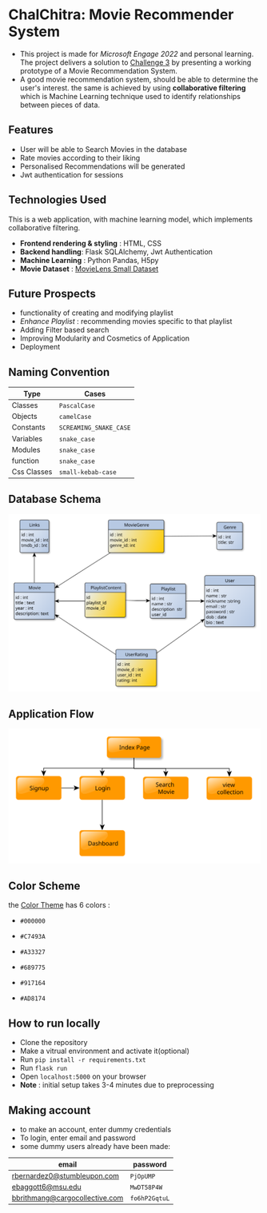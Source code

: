 # **ChalChitra: Movie Recommender System** 
- This project is made for *Microsoft Engage 2022* and personal learning. The project delivers a solution to [Challenge 3](https://acehacker.com/microsoft/engage2022/#challenges) by presenting a working prototype of a Movie Recommendation System.  
- A good movie recommendation system, should be able to determine the user's interest. the same is achieved by using **collaborative filtering** which is Machine Learning technique used to identify relationships between pieces of data.  

## Features
- User will be able to Search Movies in the database
- Rate movies according to their liking
- Personalised Recommendations will be generated
- Jwt authentication for sessions

## Technologies Used 
This is a web application, with machine learning model, which implements collaborative filtering. 
- **Frontend rendering & styling** : HTML, CSS
- **Backend handling**: Flask SQLAlchemy, Jwt Authentication
- **Machine Learning** : Python Pandas, H5py
- **Movie Dataset** : [MovieLens Small Dataset](https://www.kaggle.com/datasets/shubhammehta21/movie-lens-small-latest-dataset)

## Future Prospects
- functionality of creating and modifying playlist
- *Enhance Playlist* : recommending movies specific to that playlist
- Adding Filter based search
- Improving Modularity and Cosmetics of Application
- Deployment

## Naming Convention
| Type | Cases |
|------|-------|
| Classes | `PascalCase` |
| Objects | `camelCase` |
| Constants | `SCREAMING_SNAKE_CASE` |
| Variables | `snake_case` |
| Modules | `snake_case` |
| function | `snake_case` |
| Css Classes | `small-kebab-case` |

## Database Schema
![](database_schema/database_schema.svg)

## Application Flow
![](database_schema/application_flow.svg)

## Color Scheme

the [Color Theme](https://visme.co/blog/wp-content/uploads/2016/09/website6.jpg) has 6 colors :  

- `#000000`

- `#C7493A`

- `#A33327`

- `#689775`

- `#917164`

- `#AD8174`

## How to run locally 
- Clone the repository
- Make a vitrual environment and activate it(optional)
- Run `pip install -r requirements.txt`
- Run `flask run`
- Open `localhost:5000` on your browser
- **Note** : initial setup takes 3-4 minutes due to preprocessing

## Making account
- to make an account, enter dummy credentials
- To login, enter email and password
- some dummy users already have been made:

|email | password |
|------|-------|
| rbernardez0@stumbleupon.com | `PjOpUMP` |
| ebaggott6@msu.edu | `MwDT58P4W` |
| bbrithmang@cargocollective.com | `fo6hP2GqtuL` |

